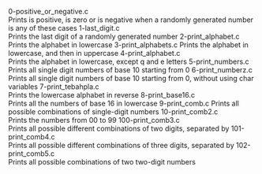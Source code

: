 0-positive_or_negative.c	
Prints is positive, is zero or is negative when a randomly generated number is any of these cases
1-last_digit.c	
Prints the last digit of a randomly generated number
2-print_alphabet.c	
Prints the alphabet in lowercase
3-print_alphabets.c	
Prints the alphabet in lowercase, and then in uppercase
4-print_alphabet.c	
Prints the alphabet in lowercase, except q and e letters
5-print_numbers.c	
Prints all single digit numbers of base 10 starting from 0
6-print_numberz.c	
Prints all single digit numbers of base 10 starting from 0, without using char variables
7-print_tebahpla.c	
Prints the lowercase alphabet in reverse
8-print_base16.c	
Prints all the numbers of base 16 in lowercase
9-print_comb.c	Prints all possible combinations of single-digit numbers
10-print_comb2.c	
Prints the numbers from 00 to 99
100-print_comb3.c	
Prints all possible different combinations of two digits, separated by
101-print_comb4.c	
Prints all possible different combinations of three digits, separated by
102-print_comb5.c	
Prints all possible combinations of two two-digit numbers
